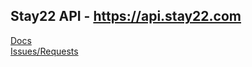 ## Stay22 API - https://api.stay22.com  
[Docs](https://github.com/Stay22/api/blob/master/DOCS.md)  
[Issues/Requests](https://github.com/Stay22/api/issues)  
